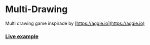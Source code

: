 # Multi-Drawing

Multi drawing game inspirade by [https://aggie.io](https://aggie.io)

### [Live example](https://multidrawing-86148.firebaseapp.com/)
